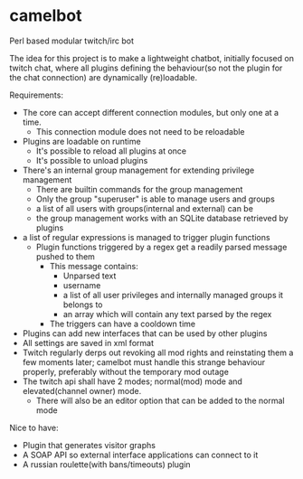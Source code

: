 camelbot
========

Perl based modular twitch/irc bot

The idea for this project is to make a lightweight chatbot, initially focused on twitch chat, where all plugins defining the behaviour(so not the plugin for the chat connection) are dynamically (re)loadable.

Requirements:
* The core can accept different connection modules, but only one at a time.
  * This connection module does not need to be reloadable
* Plugins are loadable on runtime
  * It's possible to reload all plugins at once
  * It's possible to unload plugins
* There's an internal group management for extending privilege management
  * There are builtin commands for the group management
  * Only the group "superuser" is able to manage users and groups
  * a list of all users with groups(internal and external) can be 
  * the group management works with an SQLite database
retrieved by plugins
* a list of regular expressions is managed to trigger plugin functions
  * Plugin functions triggered by a regex get a readily parsed message pushed to them
    * This message contains:
      * Unparsed text
      * username
      * a list of all user privileges and internally managed groups it belongs to
      * an array which will contain any text parsed by the regex
    * The triggers can have a cooldown time
* Plugins can add new interfaces that can be used by other plugins
* All settings are saved in xml format
* Twitch regularly derps out revoking all mod rights and reinstating them a few moments later; camelbot  must handle this strange behaviour properly, preferably without the temporary mod outage
* The twitch api shall have 2 modes; normal(mod) mode and elevated(channel owner) mode.
  * There will also be an editor option that can be added to the normal mode

Nice to have:
* Plugin that generates visitor graphs
* A SOAP API so external interface applications can connect to it
* A russian roulette(with bans/timeouts) plugin
